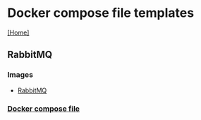 # Docker compose file templates
[[Home]](/README.md)


## RabbitMQ

### Images
- [RabbitMQ](https://hub.docker.com/_/rabbitmq)

### [Docker compose file](/RabbitMQ/docker-compose.yml)
